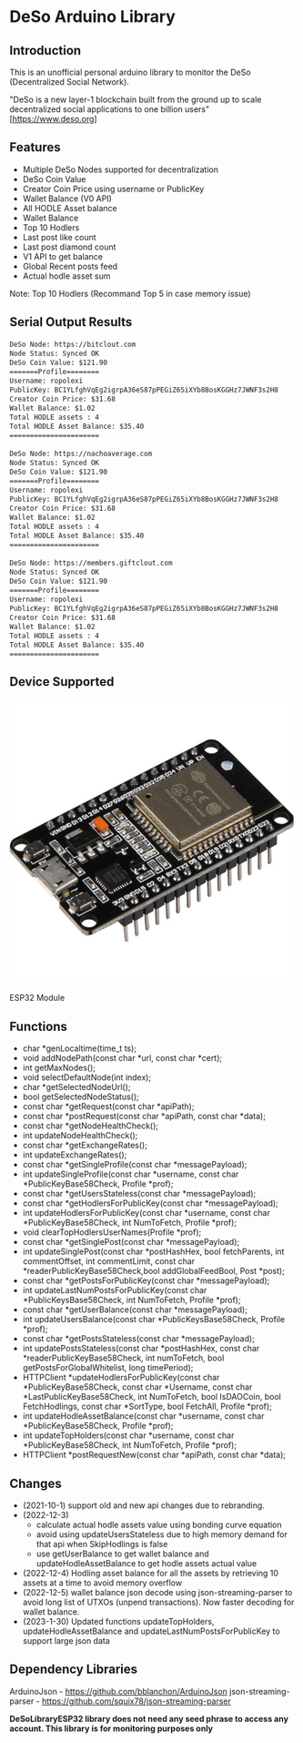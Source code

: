 # DeSo Arduino Library

## Introduction
This is an unofficial personal arduino library to monitor the DeSo (Decentralized Social Network).

"DeSo is a new layer-1 blockchain built from the ground up to scale decentralized social applications to one billion users" [https://www.deso.org]

## Features
- Multiple DeSo Nodes supported for decentralization 
- DeSo Coin Value
- Creator Coin Price using username or PublicKey
- Wallet Balance (V0 API)
- All HODLE Asset balance
- Wallet Balance
- Top 10 Hodlers
- Last post like count
- Last post diamond count
- V1 API to get balance
- Global Recent posts feed
- Actual hodle asset sum 

Note: Top 10 Hodlers (Recommand Top 5 in case memory issue)

## Serial Output Results
```
DeSo Node: https://bitclout.com
Node Status: Synced OK
DeSo Coin Value: $121.90
=======Profile========
Username: ropolexi
PublicKey: BC1YLfghVqEg2igrpA36eS87pPEGiZ65iXYb8BosKGGHz7JWNF3s2H8
Creator Coin Price: $31.68
Wallet Balance: $1.02
Total HODLE assets : 4
Total HODLE Asset Balance: $35.40
======================

DeSo Node: https://nachoaverage.com
Node Status: Synced OK
DeSo Coin Value: $121.90
=======Profile========
Username: ropolexi
PublicKey: BC1YLfghVqEg2igrpA36eS87pPEGiZ65iXYb8BosKGGHz7JWNF3s2H8
Creator Coin Price: $31.68
Wallet Balance: $1.02
Total HODLE assets : 4
Total HODLE Asset Balance: $35.40
======================

DeSo Node: https://members.giftclout.com
Node Status: Synced OK
DeSo Coin Value: $121.90
=======Profile========
Username: ropolexi
PublicKey: BC1YLfghVqEg2igrpA36eS87pPEGiZ65iXYb8BosKGGHz7JWNF3s2H8
Creator Coin Price: $31.68
Wallet Balance: $1.02
Total HODLE assets : 4
Total HODLE Asset Balance: $35.40
======================
```
## Device Supported

![esp32](esp32.jpg)

ESP32 Module



## Functions
- char *genLocaltime(time_t ts);
- void addNodePath(const char *url, const char *cert);
- int getMaxNodes();
- void selectDefaultNode(int index);
- char *getSelectedNodeUrl();
- bool getSelectedNodeStatus();
- const char *getRequest(const char *apiPath);
- const char *postRequest(const char *apiPath, const char *data);
- const char *getNodeHealthCheck();
- int updateNodeHealthCheck();
- const char *getExchangeRates();
- int updateExchangeRates();
- const char *getSingleProfile(const char *messagePayload);
- int updateSingleProfile(const char *username, const char *PublicKeyBase58Check, Profile *prof);
- const char *getUsersStateless(const char *messagePayload);
- const char *getHodlersForPublicKey(const char *messagePayload);
- int updateHodlersForPublicKey(const char *username, const char *PublicKeyBase58Check, int NumToFetch, Profile *prof);
- void clearTopHodlersUserNames(Profile *prof);
- const char *getSinglePost(const char *messagePayload);
- int updateSinglePost(const char *postHashHex, bool fetchParents, int commentOffset, int commentLimit, const char *readerPublicKeyBase58Check,bool addGlobalFeedBool, Post *post);
- const char *getPostsForPublicKey(const char *messagePayload);
- int updateLastNumPostsForPublicKey(const char *PublicKeysBase58Check, int NumToFetch, Profile *prof);
- const char *getUserBalance(const char *messagePayload);
- int updateUsersBalance(const char *PublicKeysBase58Check, Profile *prof);
- const char *getPostsStateless(const char *messagePayload);
- int updatePostsStateless(const char *postHashHex, const char *readerPublicKeyBase58Check, int numToFetch, bool getPostsForGlobalWhitelist, long timePeriod);
- HTTPClient *updateHodlersForPublicKey(const char *PublicKeyBase58Check,
                                          const char *Username, const char *LastPublicKeyBase58Check, int NumToFetch,
                                          bool IsDAOCoin, bool FetchHodlings, const char *SortType, bool FetchAll, Profile *prof);
- int updateHodleAssetBalance(const char *username, const char *PublicKeyBase58Check, Profile *prof);
- int updateTopHolders(const char *username, const char *PublicKeyBase58Check, int NumToFetch, Profile *prof);
- HTTPClient *postRequestNew(const char *apiPath, const char *data);
   
## Changes
- (2021-10-1) support old and new api changes due to rebranding.
- (2022-12-3) 
  - calculate actual hodle assets value using bonding curve equation
  - avoid using updateUsersStateless due to high memory demand for that api when SkipHodlings is false
  - use getUserBalance to get wallet balance and updateHodleAssetBalance to get hodle assets actual value
- (2022-12-4) Hodling asset balance for all the assets by retrieving 10 assets at a time to avoid memory overflow
- (2022-12-5) wallet balance json decode using json-streaming-parser to avoid long list of UTXOs (unpend transactions). Now faster decoding for wallet balance.
- (2023-1-30) Updated functions updateTopHolders, updateHodleAssetBalance and updateLastNumPostsForPublicKey to support large json data 
## Dependency Libraries
ArduinoJson - https://github.com/bblanchon/ArduinoJson
json-streaming-parser - https://github.com/squix78/json-streaming-parser


**DeSoLibraryESP32 library does not need any seed phrase to access any account. This library is for monitoring purposes only**